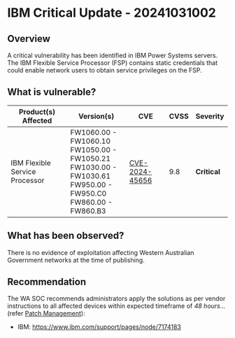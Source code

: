 # IBM Critical Update - 20241031002

## Overview

A critical vulnerability has been identified in IBM Power Systems servers. The IBM Flexible Service Processor (FSP) contains static credentials that could enable network users to obtain service privileges on the FSP.

## What is vulnerable?

| Product(s) Affected            | Version(s)                                                                                                                    | CVE                                                               | CVSS | Severity     |
| ------------------------------ | ----------------------------------------------------------------------------------------------------------------------------- | ----------------------------------------------------------------- | ---- | ------------ |
| IBM Flexible Service Processor | FW1060.00 - FW1060.10 <br> FW1050.00 - FW1050.21 <br> FW1030.00 - FW1030.61 <br> FW950.00 - FW950.C0 <br> FW860.00 - FW860.B3 | [CVE-2024-45656](https://nvd.nist.gov/vuln/detail/CVE-2024-45656) | 9.8  | **Critical** |

## What has been observed?

There is no evidence of exploitation affecting Western Australian Government networks at the time of publishing.

## Recommendation

The WA SOC recommends administrators apply the solutions as per vendor instructions to all affected devices within expected timeframe of *48 hours...* (refer [Patch Management](../guidelines/patch-management.md)):

- IBM: <https://www.ibm.com/support/pages/node/7174183>
